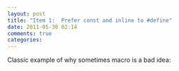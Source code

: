 ```yaml
---
layout: post
title: "Item 1:  Prefer const and inline to #define"
date: 2011-05-30 02:14
comments: true
categories: 
---
```


Classic example of why sometimes macro is a bad idea:



